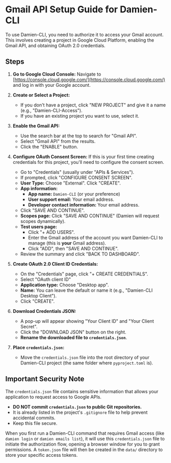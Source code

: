 # Gmail API Setup Guide for Damien-CLI

To use Damien-CLI, you need to authorize it to access your Gmail account. This involves creating a project in Google Cloud Platform, enabling the Gmail API, and obtaining OAuth 2.0 credentials.

## Steps

1. **Go to Google Cloud Console:**
   Navigate to [https://console.cloud.google.com/](https://console.cloud.google.com/) and log in with your Google account.

2. **Create or Select a Project:**
   * If you don't have a project, click "NEW PROJECT" and give it a name (e.g., "Damien-CLI-Access").
   * If you have an existing project you want to use, select it.

3. **Enable the Gmail API:**
   * Use the search bar at the top to search for "Gmail API".
   * Select "Gmail API" from the results.
   * Click the "ENABLE" button.

4. **Configure OAuth Consent Screen:**
   If this is your first time creating credentials for this project, you'll need to configure the consent screen.
   * Go to "Credentials" (usually under "APIs & Services").
   * If prompted, click "CONFIGURE CONSENT SCREEN".
   * **User Type:** Choose "External". Click "CREATE".
   * **App information:**
     * **App name:** `Damien-CLI` (or your preference)
     * **User support email:** Your email address.
     * **Developer contact information:** Your email address.
   * Click "SAVE AND CONTINUE".
   * **Scopes page:** Click "SAVE AND CONTINUE" (Damien will request scopes dynamically).
   * **Test users page:**
     * Click "+ ADD USERS".
     * Enter the Gmail address of the account you want Damien-CLI to manage (this is **your** Gmail address).
     * Click "ADD", then "SAVE AND CONTINUE".
   * Review the summary and click "BACK TO DASHBOARD".

5. **Create OAuth 2.0 Client ID Credentials:**
   * On the "Credentials" page, click "+ CREATE CREDENTIALS".
   * Select "OAuth client ID"
   * **Application type:** Choose "Desktop app".
   * **Name:** You can leave the default or name it (e.g., "Damien-CLI Desktop Client").
   * Click "CREATE".

6. **Download Credentials JSON:**
   * A pop-up will appear showing "Your Client ID" and "Your Client Secret".
   * Click the "DOWNLOAD JSON" button on the right.
   * **Rename the downloaded file to `credentials.json`**.

7. **Place `credentials.json`:**
   * Move the `credentials.json` file into the root directory of your Damien-CLI project (the same folder where `pyproject.toml` is).

## Important Security Note

The `credentials.json` file contains sensitive information that allows your application to request access to Google APIs.
* **DO NOT commit `credentials.json` to public Git repositories.**
* It is already listed in the project's `.gitignore` file to help prevent accidental commits.
* Keep this file secure.

When you first run a Damien-CLI command that requires Gmail access (like `damien login` or `damien emails list`), it will use this `credentials.json` file to initiate the authorization flow, opening a browser window for you to grant permissions. A `token.json` file will then be created in the `data/` directory to store your specific access tokens.
